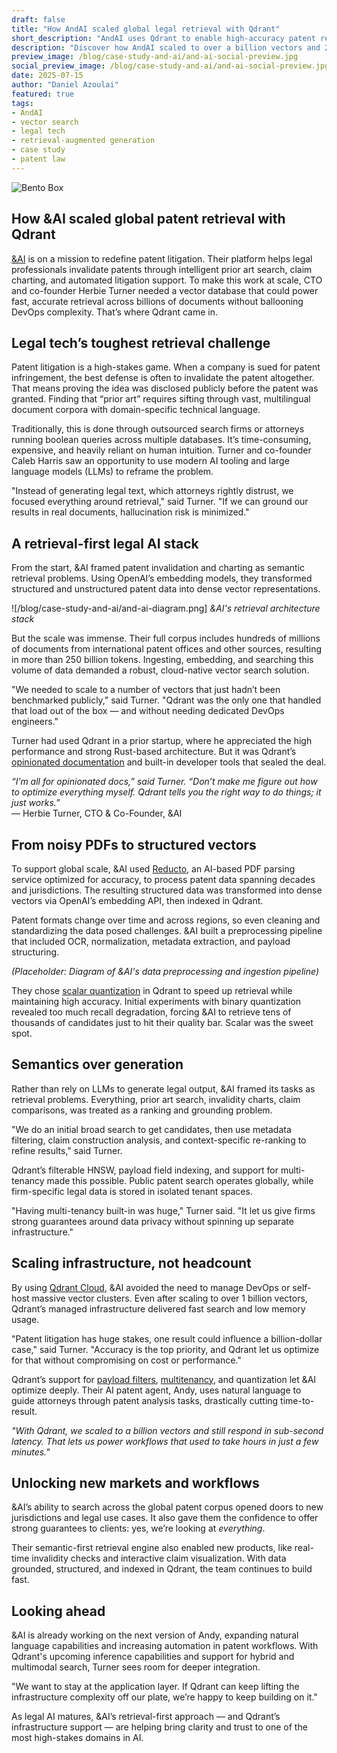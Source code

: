 ```yaml
---
draft: false
title: "How AndAI scaled global legal retrieval with Qdrant"
short_description: "AndAI uses Qdrant to enable high-accuracy patent retrieval workflows for attorneys."
description: "Discover how AndAI scaled to over a billion vectors and 250B+ tokens using Qdrant Cloud — enabling their AI patent agent to deliver verifiable, high-value results for litigators."
preview_image: /blog/case-study-and-ai/and-ai-social-preview.jpg
social_preview_image: /blog/case-study-and-ai/and-ai-social-preview.jpg
date: 2025-07-15
author: "Daniel Azoulai"
featured: true
tags:
- AndAI
- vector search
- legal tech
- retrieval-augmented generation
- case study
- patent law
---
```


![Bento Box](/blog/case-study-and-ai/and-ai-bento.jpg)

## How \&AI scaled global patent retrieval with Qdrant

[&AI](https://tryandai.com/) is on a mission to redefine patent litigation. Their platform helps legal professionals invalidate patents through intelligent prior art search, claim charting, and automated litigation support. To make this work at scale, CTO and co-founder Herbie Turner needed a vector database that could power fast, accurate retrieval across billions of documents without ballooning DevOps complexity. That’s where Qdrant came in.

## Legal tech’s toughest retrieval challenge

Patent litigation is a high-stakes game. When a company is sued for patent infringement, the best defense is often to invalidate the patent altogether. That means proving the idea was disclosed publicly before the patent was granted. Finding that “prior art” requires sifting through vast, multilingual document corpora with domain-specific technical language.

Traditionally, this is done through outsourced search firms or attorneys running boolean queries across multiple databases. It’s time-consuming, expensive, and heavily reliant on human intuition. Turner and co-founder Caleb Harris saw an opportunity to use modern AI tooling and large language models (LLMs) to reframe the problem.

"Instead of generating legal text, which attorneys rightly distrust, we focused everything around retrieval," said Turner. "If we can ground our results in real documents, hallucination risk is minimized."

## A retrieval-first legal AI stack

From the start, \&AI framed patent invalidation and charting as semantic retrieval problems. Using OpenAI’s embedding models, they transformed structured and unstructured patent data into dense vector representations.

![/blog/case-study-and-ai/and-ai-diagram.png]
 *\&AI's retrieval architecture stack*
 
But the scale was immense. Their full corpus includes hundreds of millions of documents from international patent offices and other sources, resulting in more than 250 billion tokens. Ingesting, embedding, and searching this volume of data demanded a robust, cloud-native vector search solution.

"We needed to scale to a number of vectors that just hadn’t been benchmarked publicly," said Turner. "Qdrant was the only one that handled that load out of the box — and without needing dedicated DevOps engineers."

Turner had used Qdrant in a prior startup, where he appreciated the high performance and strong Rust-based architecture. But it was Qdrant’s [opinionated documentation](https://qdrant.tech/documentation/) and built-in developer tools that sealed the deal.

*“I’m all for opinionated docs,” said Turner. “Don’t make me figure out how to optimize everything myself. Qdrant tells you the right way to do things; it just works.”*  
— Herbie Turner, CTO & Co-Founder, \&AI

## From noisy PDFs to structured vectors

To support global scale, \&AI used [Reducto](https://reducto.ai), an AI-based PDF parsing service optimized for accuracy, to process patent data spanning decades and jurisdictions. The resulting structured data was transformed into dense vectors via OpenAI’s embedding API, then indexed in Qdrant.

Patent formats change over time and across regions, so even cleaning and standardizing the data posed challenges. \&AI built a preprocessing pipeline that included OCR, normalization, metadata extraction, and payload structuring. 

*(Placeholder: Diagram of \&AI's data preprocessing and ingestion pipeline)*

They chose [scalar quantization](https://qdrant.tech/articles/scalar-quantization/) in Qdrant to speed up retrieval while maintaining high accuracy. Initial experiments with binary quantization revealed too much recall degradation, forcing \&AI to retrieve tens of thousands of candidates just to hit their quality bar. Scalar was the sweet spot.

## Semantics over generation

Rather than rely on LLMs to generate legal output, \&AI framed its tasks as retrieval problems. Everything, prior art search, invalidity charts, claim comparisons, was treated as a ranking and grounding problem.

"We do an initial broad search to get candidates, then use metadata filtering, claim construction analysis, and context-specific re-ranking to refine results," said Turner.

Qdrant’s filterable HNSW, payload field indexing, and support for multi-tenancy made this possible. Public patent search operates globally, while firm-specific legal data is stored in isolated tenant spaces.

"Having multi-tenancy built-in was huge," Turner said. "It let us give firms strong guarantees around data privacy without spinning up separate infrastructure."

## Scaling infrastructure, not headcount

By using [Qdrant Cloud](https://qdrant.tech/cloud/), \&AI avoided the need to manage DevOps or self-host massive vector clusters. Even after scaling to over 1 billion vectors, Qdrant’s managed infrastructure delivered fast search and low memory usage.

"Patent litigation has huge stakes, one result could influence a billion-dollar case," said Turner. "Accuracy is the top priority, and Qdrant let us optimize for that without compromising on cost or performance."

Qdrant’s support for [payload filters](https://qdrant.tech/documentation/concepts/filtering/), [multitenancy](https://qdrant.tech/documentation/guides/multiple-partitions/), and quantization let \&AI optimize deeply. Their AI patent agent, Andy, uses natural language to guide attorneys through patent analysis tasks, drastically cutting time-to-result.

*"With Qdrant, we scaled to a billion vectors and still respond in sub-second latency. That lets us power workflows that used to take hours in just a few minutes."*

## Unlocking new markets and workflows

\&AI’s ability to search across the global patent corpus opened doors to new jurisdictions and legal use cases. It also gave them the confidence to offer strong guarantees to clients: yes, we’re looking at *everything*.

Their semantic-first retrieval engine also enabled new products, like real-time invalidity checks and interactive claim visualization. With data grounded, structured, and indexed in Qdrant, the team continues to build fast.

## Looking ahead

\&AI is already working on the next version of Andy, expanding natural language capabilities and increasing automation in patent workflows. With Qdrant's upcoming inference capabilities and support for hybrid and multimodal search, Turner sees room for deeper integration.

"We want to stay at the application layer. If Qdrant can keep lifting the infrastructure complexity off our plate, we’re happy to keep building on it."

As legal AI matures, \&AI’s retrieval-first approach — and Qdrant’s infrastructure support — are helping bring clarity and trust to one of the most high-stakes domains in AI.

